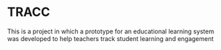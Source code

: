 # TRACC
This is a project in which a prototype for an educational learning system was developed to help teachers track student learning and engagement
